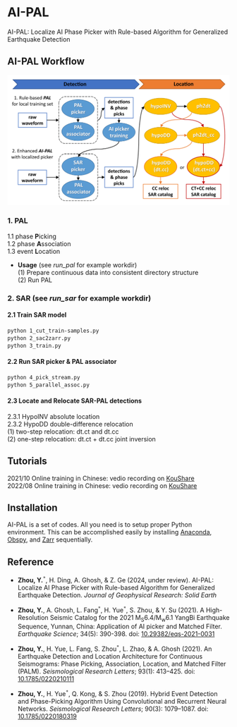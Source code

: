 # AI-PAL  
AI-PAL: Localize AI Phase Picker with Rule-based Algorithm for Generalized Earthquake Detection  

## **AI-PAL Workflow**  
![Zhou et al., (2024)](./doc/AI-PAL_workflow.jpg)  

### 1. PAL  
1.1 phase **P**icking  
1.2 phase **A**ssociation  
1.3 event **L**ocation  

- **Usage** (see *run_pal* for example workdir)  
(1) Prepare continuous data into consistent directory structure  
(2) Run PAL  

### 2. SAR (see *run_sar* for example workdir)  
#### 2.1 Train SAR model  
```bash
python 1_cut_train-samples.py
python 2_sac2zarr.py
python 3_train.py
```  

#### 2.2 Run SAR picker & PAL associator  
```bash
python 4_pick_stream.py
python 5_parallel_assoc.py
```  

#### 2.3 Locate and Relocate SAR-PAL detections  
2.3.1 HypoINV absolute location  
2.3.2 HypoDD double-difference relocation  
(1) two-step relocation: dt.ct and dt.cc  
(2) one-step relocation: dt.ct + dt.cc joint inversion  

## Tutorials  

2021/10 Online training in Chinese: vedio recording on [KouShare](https://www.koushare.com/lives/room/549779)  
2022/08 Online training in Chinese: vedio recording on [KouShare](https://www.koushare.com/video/videodetail/31656)  

## Installation  

AI-PAL is a set of codes. All you need is to setup proper Python environment. This can be accomplished easily by installing [Anaconda](https://www.anaconda.com/products/individual#Downloads), [Obspy](https://github.com/obspy/obspy/wiki/Installation-via-Anaconda), and [Zarr](https://zarr.readthedocs.io/en/stable/) sequentially.  

## Reference  

- **Zhou, Y.**<sup>`*`</sup>, H. Ding, A. Ghosh, & Z. Ge (2024, under review). AI-PAL: Localize AI Phase Picker with Rule-based Algorithm for Generalized Earthquake Detection. *Journal of Geophysical Research: Solid Earth*  

- **Zhou, Y.**, A. Ghosh, L. Fang<sup>`*`</sup>, H. Yue<sup>`*`</sup>, S. Zhou, & Y. Su (2021). A High-Resolution Seismic Catalog for the 2021 M<sub>S</sub>6.4/M<sub>w</sub>6.1 YangBi Earthquake Sequence, Yunnan, China: Application of AI picker and Matched Filter. *Earthquake Science*; 34(5): 390-398. doi: [10.29382/eqs-2021-0031](https://doi.org/10.29382/eqs-2021-0031)  

- **Zhou, Y.**, H. Yue, L. Fang, S. Zhou<sup>`*`</sup>, L. Zhao, & A. Ghosh (2021). An Earthquake Detection and Location Architecture for Continuous Seismograms: Phase Picking, Association, Location, and Matched Filter (PALM). *Seismological Research Letters*; 93(1): 413–425. doi: [10.1785/0220210111](https://doi.org/10.1785/0220210111)  

- **Zhou, Y.**, H. Yue<sup>`*`</sup>, Q. Kong, & S. Zhou (2019). Hybrid Event Detection and Phase-Picking Algorithm Using Convolutional and Recurrent Neural Networks. *Seismological Research Letters*; 90(3): 1079–1087. doi: [10.1785/0220180319](https://doi.org/10.1785/0220180319)  
